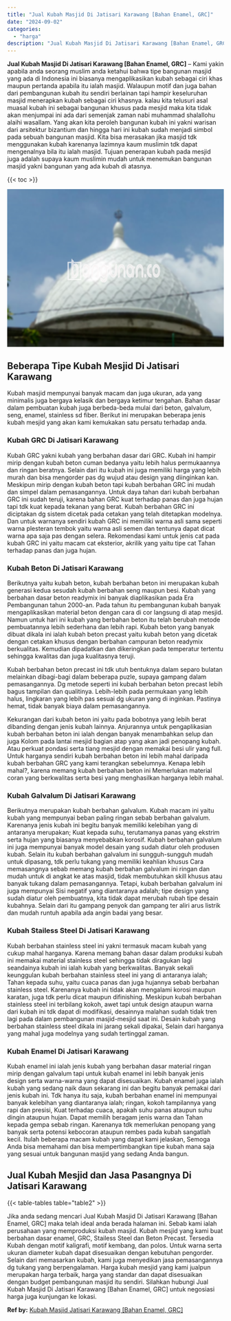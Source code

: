 ```yaml
---
title: "Jual Kubah Masjid Di Jatisari Karawang [Bahan Enamel, GRC]"
date: "2024-09-02"
categories: 
  - "harga"
description: "Jual Kubah Masjid Di Jatisari Karawang [Bahan Enamel, GRC]. Jika anda sedang mencari Jual Kubah Masjid Di Jatisari Karawang [Bahan Enamel, GRC] maka telah..."
---
```


**Jual Kubah Masjid Di Jatisari Karawang \[Bahan Enamel, GRC\]** – Kami yakin apabila anda seorang muslim anda ketahui bahwa tipe bangunan masjid yang ada di Indonesia ini biasanya mengaplikasikan kubah sebagai ciri khas maupun pertanda apabila itu ialah masjid. Walaupun motif dan juga bahan dari pembangunan kubah itu sendiri berlainan tapi hampir keseluruhan masjid menerapkan kubah sebagai ciri khasnya. kalau kita telusuri asal muasal kubah ini sebagai bangunan khusus pada mesjid maka kita tidak akan menjumpai ini ada dari semenjak zaman nabi muhammad shalallohu alaihi wasallam. Yang akan kita peroleh bangunan kubah ini yakni warisan dari arsitektur bizantium dan hingga hari ini kubah sudah menjadi simbol pada sebuah bangunan masjid. Kita bisa merasakan jika masjid tdk menggunakan kubah karenanya lazimnya kaum muslimin tdk dapat mengenalnya bila itu ialah masjid. Tujuan penerapan kubah pada mesjid juga adalah supaya kaum muslimin mudah untuk menemukan bangunan masjid yakni bangunan yang ada kubah di atasnya.

{{< toc >}}

![Jual Kubah Masjid Di Jatisari Karawang [Bahan Enamel, GRC]](/images/jual-kubah-masjid-02.png)

## Beberapa Tipe Kubah Mesjid Di Jatisari Karawang

Kubah masjid mempunyai banyak macam dan juga ukuran, ada yang minimalis juga bergaya kelasik dan bergaya ketimur tengahan. Bahan dasar dalam pembuatan kubah juga berbeda-beda mulai dari beton, galvalum, seng, enamel, stainless sd fiber. Berikut ini merupakan beberapa jenis kubah mesjid yang akan kami kemukakan satu persatu terhadap anda.

### Kubah GRC Di Jatisari Karawang

Kubah GRC yakni kubah yang berbahan dasar dari GRC. Kubah ini hampir mirip dengan kubah beton cuman bedanya yaitu lebih halus permukaannya dan ringan beratnya. Selain dari itu kubah ini juga memiliki harga yang lebih murah dan bisa mengorder pas dg wujud atau design yang diinginkan kan. Meskipun mirip dengan kubah beton tapi kubah berbahan GRC ini mudah dan simpel dalam pemasangannya. Untuk daya tahan dari kubah berbahan GRC ini sudah teruji, karena bahan GRC kuat terhadap panas dan juga hujan tapi tdk kuat kepada tekanan yang berat. Kubah berbahan GRC ini diciptakan dg sistem dicetak pada cetakan yang telah ditetapkan modelnya. Dan untuk warnanya sendiri kubah GRC ini memiliki warna asli sama seperti warna plesteran tembok yaitu warna asli semen dan tentunya dapat dicat warna apa saja pas dengan selera. Rekomendasi kami untuk jenis cat pada kubah GRC ini yaitu macam cat eksterior, akrilik yang yaitu tipe cat Tahan terhadap panas dan juga hujan.

### Kubah Beton Di Jatisari Karawang

Berikutnya yaitu kubah beton, kubah berbahan beton ini merupakan kubah generasi kedua sesudah kubah berbahan seng maupun besi. Kubah yang berbahan dasar beton readymix ini banyak diaplikasikan pada Era Pembangunan tahun 2000-an. Pada tahun itu pembangunan kubah banyak mengaplikasikan material beton dengan cara di cor langsung di atap mesjid. Namun untuk hari ini kubah yang berbahan beton itu telah berubah metode pembuatannya lebih sederhana dan lebih rapi. Kubah beton yang banyak dibuat dikala ini ialah kubah beton precast yaitu kubah beton yang dicetak dengan cetakan khusus dengan berbahan campuran beton readymix berkualitas. Kemudian dipadatkan dan dikeringkan pada temperatur tertentu sehingga kwalitas dan juga kualitasnya teruji.

Kubah berbahan beton precast ini tdk utuh bentuknya dalam separo bulatan melainkan dibagi-bagi dalam beberapa puzle, supaya gampang dalam pemasangannya. Dg metode seperti ini kubah berbahan beton precast lebih bagus tampilan dan qualitinya. Lebih-lebih pada permukaan yang lebih halus, lingkaran yang lebih pas sesuai dg ukuran yang di inginkan. Pastinya hemat, tidak banyak biaya dalam pemasangannya.

Kekurangan dari kubah beton ini yaitu pada bobotnya yang lebih berat dibanding dengan jenis kubah lainnya. Anjurannya untuk pengaplikasian kubah berbahan beton ini ialah dengan banyak menambahkan selup dan juga Kolom pada lantai mesjid bagian atap yang akan jadi penopang kubah. Atau perkuat pondasi serta tiang mesjid dengan memakai besi ulir yang full. Untuk harganya sendiri kubah berbahan beton ini lebih mahal daripada kubah berbahan GRC yang kami terangkan sebelumnya. Kenapa lebih mahal?, karena memang kubah berbahan beton ini Memerlukan material coran yang berkwalitas serta besi yang menghasilkan harganya lebih mahal.

### Kubah Galvalum Di Jatisari Karawang

Berikutnya merupakan kubah berbahan galvalum. Kubah macam ini yaitu kubah yang mempunyai beban paling ringan sebab berbahan galvalum. Karenanya jenis kubah ini begitu banyak memiliki kelebihan yang di antaranya merupakan; Kuat kepada suhu, terutamanya panas yang ekstrim serta hujan yang biasanya menyebabkan korosif. Kubah berbahan galvalum ini juga mempunyai banyak model desain yang sudah diatur oleh produsen kubah. Selain itu kubah berbahan galvalum ini sungguh-sungguh mudah untuk dipasang, tdk perlu tukang yang memiliki keahlian khusus Cara memasangnya sebab memang kubah berbahan galvalum ini ringan dan mudah untuk di angkat ke atas masjid, tidak membutuhkan skill khusus atau banyak tukang dalam pemasangannya. Tetapi, kubah berbahan galvalum ini juga mempunyai Sisi negatif yang diantaranya adalah; tipe design yang sudah diatur oleh pembuatnya, kita tidak dapat merubah rubah tipe desain kubahnya. Selain dari itu gampang penyok dan gampang ter aliri arus listrik dan mudah runtuh apabila ada angin badai yang besar.

### Kubah Stailess Steel Di Jatisari Karawang

Kubah berbahan stainless steel ini yakni termasuk macam kubah yang cukup mahal harganya. Karena memang bahan dasar dalam produksi kubah ini memakai material stainless steel sehingga tidak diragukan lagi seandainya kubah ini ialah kubah yang berkwalitas. Banyak sekali keunggulan kubah berbahan stainless steel ini yang di antaranya ialah; Tahan kepada suhu, yaitu cuaca panas dan juga hujannya sebab berbahan stainless steel. Karenanya kubah ini tidak akan mengalami korosi maupun karatan, juga tdk perlu dicat maupun difinishing. Meskipun kubah berbahan stainless steel ini terbilang kokoh, awet tapi untuk design ataupun warna dari kubah ini tdk dapat di modifikasi, desainnya malahan sudah tidak tren lagi pada dalam pembangunan masjid-mesjid saat ini. Desain kubah yang berbahan stainless steel dikala ini jarang sekali dipakai, Selain dari harganya yang mahal juga modelnya yang sudah tertinggal zaman.

### Kubah Enamel Di Jatisari Karawang

Kubah enamel ini ialah jenis kubah yang berbahan dasar material ringan mirip dengan galvalum tapi untuk kubah enamel ini lebih banyak jenis design serta warna-warna yang dapat disesuaikan. Kubah enamel juga ialah kubah yang sedang naik daun sekarang ini dan begitu banyak pemakai dari jenis kubah ini. Tdk hanya itu saja, kubah berbahan enamel ini mempunyai banyak kelebihan yang diantaranya ialah; ringan, kokoh tampilannya yang rapi dan presisi, Kuat terhadap cuaca, apakah suhu panas ataupun suhu dingin ataupun hujan. Dapat memilih beragam jenis warna dan Tahan kepada gempa sebab ringan. Karenanya tdk memerlukan penopang yang banyak serta potensi kebocoran ataupun rembes pada kubah sangatlah kecil. Itulah beberapa macam kubah yang dapat kami jelaskan, Semoga Anda bisa memahami dan bisa mempertimbangkan tipe kubah mana saja yang sesuai untuk bangunan masjid yang sedang Anda bangun.

## Jual Kubah Mesjid dan Jasa Pasangnya Di Jatisari Karawang

{{< table-tables table="table2" >}}

Jika anda sedang mencari Jual Kubah Masjid Di Jatisari Karawang \[Bahan Enamel, GRC\] maka telah ideal anda berada halaman ini. Sebab kami ialah perusahaan yang memproduksi kubah masjid. Kubah mesjid yang kami buat berbahan dasar enamel, GRC, Stailess Steel dan Beton Precast. Tersedia Kubah dengan motif kaligrafi, motif kembang, dan polos. Untuk warna serta ukuran diameter kubah dapat disesuaikan dengan kebutuhan pengorder. Selain dari memasarkan kubah, kami juga menyedikan jasa pemasangannya dg tukang yang berpengalaman. Harga kubah mesjid yang kami jualpun merupakan harga terbaik, harga yang standar dan dapat disesuaikan dengan budget pembangunan masjid itu sendiri. Silahkan hubungi Jual Kubah Masjid Di Jatisari Karawang \[Bahan Enamel, GRC\] untuk negosiasi harga juga kunjungan ke lokasi.

**Ref by:** [Kubah Masjid Jatisari Karawang [Bahan Enamel, GRC]](https://id.wikipedia.org/wiki/Kubah)
